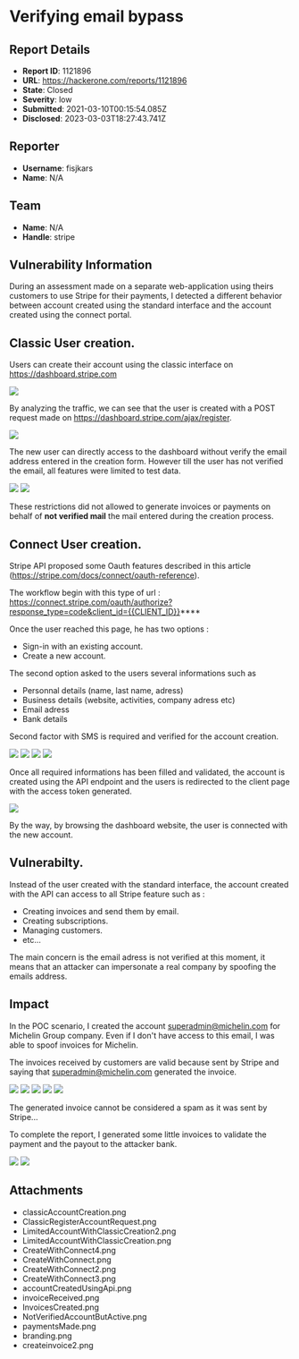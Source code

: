 # Verifying email bypass

## Report Details
- **Report ID**: 1121896
- **URL**: https://hackerone.com/reports/1121896
- **State**: Closed
- **Severity**: low
- **Submitted**: 2021-03-10T00:15:54.085Z
- **Disclosed**: 2023-03-03T18:27:43.741Z

## Reporter
- **Username**: fisjkars
- **Name**: N/A

## Team
- **Name**: N/A
- **Handle**: stripe

## Vulnerability Information
During an assessment made on a separate web-application using theirs customers to use Stripe for their payments, I detected a different behavior between account created using the standard interface and the account created using the connect portal.

## Classic User creation.

Users can create their account using the classic interface on https://dashboard.stripe.com

![](./classicAccountCreation.png)

By analyzing the traffic, we can see that the user is created with a POST request made on https://dashboard.stripe.com/ajax/register.

![](./ClassicRegisterAccountRequest.png)

The new user can directly access to the dashboard without verify the email address entered in the creation form. However till the user has not verified the email, all features were limited to test data.

![](./LimitedAccountWithClassicCreation.png)
![](./LimitedAccountWithClassicCreation2.png)

These restrictions did not allowed to generate invoices or payments on behalf of **not verified mail** the mail entered during the creation process.

## Connect User creation.

Stripe API proposed some Oauth features described in this article (https://stripe.com/docs/connect/oauth-reference).

The workflow begin with this type of url : https://connect.stripe.com/oauth/authorize?response_type=code&client_id={{CLIENT_ID}}****

Once the user reached this page, he has two options :
 * Sign-in with an existing account.
 * Create a new account.

 The second option asked to the users several informations such as 

 * Personnal details (name, last name, adress)
 * Business details (website, activities, company adress etc)
 * Email adress
 * Bank details

 Second factor with SMS is required and verified for the account creation.

![](./CreateWithConnect.png)
![](./CreateWithConnect2.png)
![](./CreateWithConnect3.png)
![](./CreateWithConnect4.png)

Once all required informations has been filled and validated, the account is created using the API endpoint and the users is redirected to the client page with the access token generated.

![](./accountCreatedUsingApi.png)

By the way, by browsing the dashboard website, the user is connected with the new account.

## Vulnerabilty.

Instead of the user created with the standard interface, the account created with the API can access to all Stripe feature such as :

* Creating invoices and send them by email.
* Creating subscriptions.
* Managing customers.
* etc...

The main concern is the email adress is not verified at this moment, it means that an attacker can impersonate a real company by spoofing the emails address.

## Impact

In the POC scenario, I created the account superadmin@michelin.com for Michelin Group company. Even if I don't have access to this email, I was able to spoof invoices for Michelin. 

The invoices received by customers are valid because sent by Stripe and saying that superadmin@michelin.com generated the invoice.

![](./NotVerifiedAccountButActive.png)
![](./branding.png)
![](./InvoicesCreated.png)
![](./createinvoice2.png)
![](./invoiceReceived.png)

The generated invoice cannot be considered a spam as it was sent by Stripe...

To complete the report, I generated some little invoices to validate the payment and the payout to the attacker bank.

![](./balance.png)
![](./paymentsMade.png)

## Attachments
- classicAccountCreation.png
- ClassicRegisterAccountRequest.png
- LimitedAccountWithClassicCreation2.png
- LimitedAccountWithClassicCreation.png
- CreateWithConnect4.png
- CreateWithConnect.png
- CreateWithConnect2.png
- CreateWithConnect3.png
- accountCreatedUsingApi.png
- invoiceReceived.png
- InvoicesCreated.png
- NotVerifiedAccountButActive.png
- paymentsMade.png
- branding.png
- createinvoice2.png
